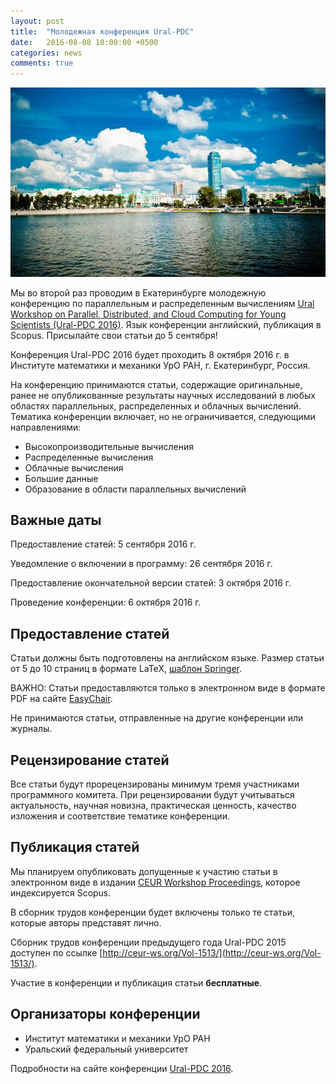 ```yaml
---
layout: post
title:  "Молодежная конференция Ural-PDC"
date:   2016-08-08 10:00:00 +0500
categories: news
comments: true
---
```


![Картинка Екатеринбурга для конференции Ural-PDC](/assets/ural-pdc.jpg)

Мы во второй раз проводим в Екатеринбурге молодежную конференцию по параллельным и распределенным вычислениям [Ural Workshop on Parallel, Distributed, and Cloud Computing for Young Scientists (Ural-PDC 2016)](http://ural-pdc.org). Язык конференции английский, публикация в Scopus. Присылайте свои статьи до 5 сентября! 

<!--more-->

Конференция Ural-PDC 2016 будет проходить 8 октября 2016 г. в Институте математики и механики УрО РАН, г. Екатеринбург, Россия.

На конференцию принимаются статьи, содержащие оригинальные, ранее не опубликованные результаты научных исследований в любых областях параллельных, распределенных и облачных вычислений. Тематика конференции включает, но не ограничивается, следующими направлениями:

- Высокопроизводительные вычисления
- Распределенные вычисления
- Облачные вычисления
- Большие данные
- Образование в области параллельных вычислений

## Важные даты

Предоставление статей: 5 сентября 2016 г.

Уведомление о включении в программу: 26 сентября 2016 г.

Предоставление окончательной версии статей: 3 октября 2016 г.

Проведение конференции: 6 октября 2016 г.

## Предоставление статей

Статьи должны быть подготовлены на английском языке. Размер статьи от 5 до 10 страниц в формате LaTeX, [шаблон Springer](ftp://ftp.springer.de/pub/tex/latex/llncs/latex2e/llncs2e.zip).

ВАЖНО: Статьи предоставляются только в электронном виде в формате PDF на сайте [EasyChair](https://easychair.org/conferences/?conf=uralpdc2016). 

Не принимаются статьи, отправленные на другие конференции или журналы. 

## Рецензирование статей

Все статьи будут прорецензированы минимум тремя участниками программного комитета. При рецензировании будут учитываться актуальность, научная новизна, практическая ценность, качество изложения и соответствие тематике конференции.

## Публикация статей

Мы планируем опубликовать допущенные к участию статьи в электронном виде в издании [CEUR Workshop Proceedings](http://ceur-ws.org/), которое индексируется Scopus.

В сборник трудов конференции будет включены только те статьи, которые авторы представят лично.

Сборник трудов конференции предыдущего года Ural-PDC 2015 доступен по ссылке [http://ceur-ws.org/Vol-1513/](http://ceur-ws.org/Vol-1513/).

Участие в конференции и публикация статьи **бесплатные**.

## Организаторы конференции

- Институт математики и механики УрО РАН
- Уральский федеральный университет

Подробности на сайте конференции [Ural-PDC 2016](http://ural-pdc.org).
